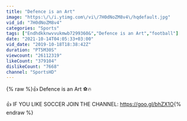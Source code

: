 ```yaml
---
title: "Defence is an Art"
image: "https:\/\/i.ytimg.com\/vi\/7H0dNoZM8v4\/hqdefault.jpg"
vid_id: "7H0dNoZM8v4"
categories: "Sports"
tags: ["Endhdkknwvvukmwb7299360&","Defence is an Art","football"]
date: "2021-10-14T04:05:33+03:00"
vid_date: "2019-10-18T18:38:42Z"
duration: "PT5M30S"
viewcount: "26112319"
likeCount: "379104"
dislikeCount: "7668"
channel: "SportsHD"
---
```

{% raw %}👍 Defence is an Art ⚽🔥<br /><br />👍 IF YOU LIKE SOCCER JOIN THE CHANNEL: <a rel="nofollow" target="blank" href="https://goo.gl/bhZX1O">https://goo.gl/bhZX1O</a>{% endraw %}
